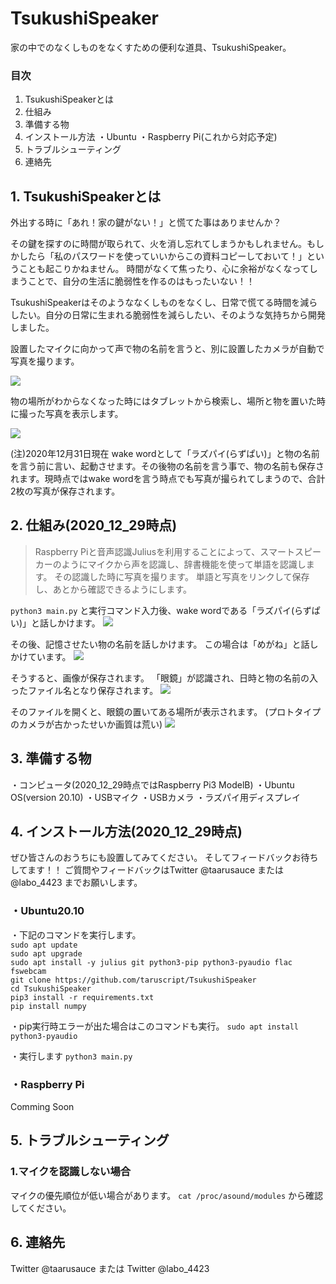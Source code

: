 
# TsukushiSpeaker
家の中でのなくしものをなくすための便利な道具、TsukushiSpeaker。

<!--
初期段階からSNS宣伝とかして、変更過程も発表する予定です。
作りたい最終形態と現在の状況を掲載します。
-->

### 目次
1. TsukushiSpeakerとは
2. 仕組み
3. 準備する物
4. インストール方法
・Ubuntu
・Raspberry Pi(これから対応予定)
5. トラブルシューティング
6. 連絡先

## 1. TsukushiSpeakerとは
<!-- 
全体像としてはこんな感じで作りたいんです。
理由としてはこうゆう感じです。
-->

外出する時に「あれ！家の鍵がない！」と慌てた事はありませんか？

その鍵を探すのに時間が取られて、火を消し忘れてしまうかもしれません。もしかしたら「私のパスワードを使っていいからこの資料コピーしておいて！」ということも起こりかねません。
時間がなくて焦ったり、心に余裕がなくなってしまうことで、自分の生活に脆弱性を作るのはもったいない！！

TsukushiSpeakerはそのようななくしものをなくし、日常で慌てる時間を減らしたい。自分の日常に生まれる脆弱性を減らしたい、そのような気持ちから開発しました。

設置したマイクに向かって声で物の名前を言うと、別に設置したカメラが自動で写真を撮ります。

![](https://i.imgur.com/krQmPin.jpg)


物の場所がわからなくなった時にはタブレットから検索し、場所と物を置いた時に撮った写真を表示します。

![](https://i.imgur.com/fZJIyFg.jpg)


(注)2020年12月31日現在
wake wordとして「ラズパイ(らずぱい)」と物の名前を言う前に言い、起動させます。その後物の名前を言う事で、物の名前も保存されます。現時点ではwake wordを言う時点でも写真が撮られてしまうので、合計2枚の写真が保存されます。

## 2. 仕組み(2020_12_29時点)
<!-- もっと技術説明を深くした方が良いかな... -->
> Raspberry Piと音声認識Juliusを利用することによって、スマートスピーカーのようにマイクから声を認識し、辞書機能を使って単語を認識します。
> その認識した時に写真を撮ります。
> 単語と写真をリンクして保存し、あとから確認できるようにします。

`python3 main.py`
と実行コマンド入力後、wake wordである「ラズパイ(らずぱい)」と話しかけます。
![](https://i.imgur.com/uJvn5HA.jpg)

その後、記憶させたい物の名前を話しかけます。
この場合は「めがね」と話しかけています。
![](https://i.imgur.com/bR03jFY.jpg)

そうすると、画像が保存されます。
「眼鏡」が認識され、日時と物の名前の入ったファイル名となり保存されます。
![](https://i.imgur.com/N8RGk1m.jpg)

そのファイルを開くと、眼鏡の置いてある場所が表示されます。
(プロトタイプのカメラが古かったせいか画質は荒い)
![](https://i.imgur.com/2xnaUyY.jpg)


## 3. 準備する物
・コンピュータ(2020_12_29時点ではRaspberry Pi3 ModelB)
・Ubuntu OS(version 20.10)
・USBマイク
・USBカメラ
・ラズパイ用ディスプレイ

## 4. インストール方法(2020_12_29時点)
ぜひ皆さんのおうちにも設置してみてください。
そしてフィードバックお待ちしてます！！
ご質問やフィードバックはTwitter @taarusauce または @labo_4423 までお願いします。

### ・Ubuntu20.10
・下記のコマンドを実行します。  
`sudo apt update`  
`sudo apt upgrade`    
`sudo apt install -y julius git python3-pip python3-pyaudio flac fswebcam`    
`git clone https://github.com/taruscript/TsukushiSpeaker`  
`cd TsukushiSpeaker`      
`pip3 install -r requirements.txt`  
`pip install numpy`  

<!-- 下記のセットアップしたものをこのディレクトリに配置する。
https://qiita.com/fishkiller/items/dfd1b13a4380c6aa6322 -->

・pip実行時エラーが出た場合はこのコマンドも実行。
`sudo apt install python3-pyaudio`

・実行します
`python3 main.py`


### ・Raspberry Pi
Comming Soon

## 5. トラブルシューティング
### 1.マイクを認識しない場合
マイクの優先順位が低い場合があります。
`cat /proc/asound/modules` から確認してください。
### 

## 6. 連絡先
Twitter @taarusauce
または
Twitter @labo_4423
